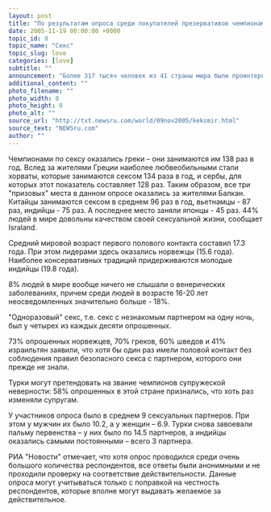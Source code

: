 ```yaml
---
layout: post
title: "По результатам опроса среди покупателей презервативов чемпионами по сексу оказались греки"
date: 2005-11-19 00:00:00 +0000
topic_id: 8
topic_name: "Секс"
topic_slug: love
categories: [love]
subtitle: ""
announcement: "Более 317 тысяч человек из 41 страны мира были проинтервьюированы при подготовке очередного ежегодного исследования о сексуальных привычках человечества. Опрос проводился в течение 2005 года по заказу компании Durex - крупного мирового производителя презервативов. В опросе при помощи специальных анкет приняли участие 317 тысяч покупателей презервативов из 41 страны."
additional_content: ""
photo_filename: ""
photo_width: 0
photo_height: 0
photo_alt: ""
source_url: "http://txt.newsru.com/world/09nov2005/keksmir.html"
source_text: "NEWSru.com"
author: ""
---
```

Чемпионами по сексу оказались греки – они занимаются им 138 раз в год. Вслед за жителями Греции наиболее любвеобильными стали хорваты, которые занимаются сексом 134 раза в год, и сербы, для которых этот показатель составляет 128 раз. Таким образом, все три "призовых" места в данном опросе оказались за жителями Балкан. Китайцы занимаются сексом в среднем 96 раз в год, вьетнамцы - 87 раз, индийцы - 75 раз. А последнее место заняли японцы - 45 раз. 44% людей в мире довольны качеством своей сексуальной жизни, сообщает Israland.

Средний мировой возраст первого полового контакта составил 17.3 года. При этом лидерами здесь оказались норвежцы (15.6 года). Наиболее консервативных традиций придерживаются молодые индийцы (19.8 года).

8% людей в мире вообще ничего не слышали о венерических заболеваниях, причем среди людей в возрасте 16-20 лет неосведомленных значительно больше - 18%.

"Одноразовый" секс, т.е. секс с незнакомым партнером на одну ночь, был у четырех из каждых десяти опрошенных.

73% опрошенных норвежцев, 70% греков, 60% шведов и 41% израильтян заявили, что хотя бы один раз имели половой контакт без соблюдения правил безопасного секса с партнером, которого они прежде не знали.

Турки могут претендовать на звание чемпионов супружеской неверности: 58% опрошенных в этой стране признались, что хоть раз изменяли супругам.

У участников опроса было в среднем 9 сексуальных партнеров. При этом у мужчин их было 10.2, а у женщин – 6.9. Турки снова завоевали пальму первенства – у них было по 14.5 партнеров, а индийцы оказались самыми постоянными – всего 3 партнера.

РИА "Новости" отмечает, что хотя опрос проводился среди очень большого количества респондентов, все ответы были анонимными и не проходили проверку на соответствие действительности. Данные опроса могут учитываться только с поправкой на честность респондентов, которые вполне могут выдавать желаемое за действительное.
